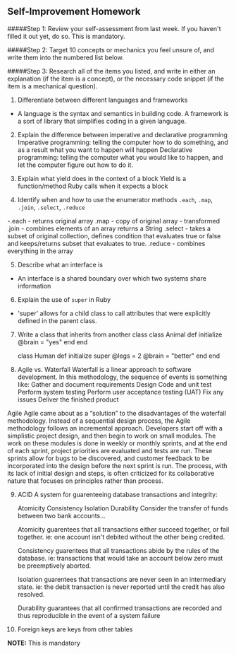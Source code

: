 ## Self-Improvement Homework

#####Step 1:
Review your self-assessment from last week. If you haven't filled it out yet, do so. This is mandatory.

#####Step 2:
Target 10 concepts or mechanics you feel unsure of, and write them into the numbered list below.

#####Step 3:
Research all of the items you listed, and write in either an explanation (if the item is a concept), or the necessary code snippet (if the item is a mechanical question).


1. Differentiate between different languages and frameworks
  - A language is the syntax and semantics in building code. A framework is a sort of library that simplifies coding in a given language.

2. Explain the difference between imperative and declarative programming
  Imperative programming: telling the computer how to do something, and as a result what you want to happen will happen
  Declarative programming: telling the computer what you would like to happen, and let the computer figure out how to do it.

3. Explain what yield does in the context of a block
  Yield is a function/method Ruby calls when it expects a block

4. Identify when and how to use the enumerator methods `.each`, `.map`, `.join`, `.select`, `.reduce`

  -.each - returns original array
  .map  - copy of original array - transformed
  .join - combines elements of an array returns a String
  .select - takes a subset of original collection, defines condition that evaluates true or false and keeps/returns subset that evaluates to true.
  .reduce - combines everything in the array

5. Describe what an interface is
  - An interface is a shared boundary over which two systems share information

6. Explain the use of `super` in Ruby
  - 'super' allows for a child class to call attributes that were explicitly defined in the parent class.

7. Write a class that inherits from another class
    class Animal
      def initialize
        @brain = "yes"
      end
    end

    class Human
      def initialize
        super
        @legs = 2
        @brain = "better"
      end
    end

8. Agile vs. Waterfall
  Waterfall is a linear approach to software development. In this methodology, the sequence of events is something like:
    Gather and document requirements
    Design
    Code and unit test
    Perform system testing
    Perform user acceptance testing (UAT)
    Fix any issues
    Deliver the finished product

  Agile
    Agile came about as a “solution” to the disadvantages of the waterfall methodology. Instead of a sequential design process, the Agile methodology follows an incremental approach.
    Developers start off with a simplistic project design, and then begin to work on small modules. The work on these modules is done in weekly or monthly sprints, and at the end of each sprint, project priorities are evaluated and tests are run. These sprints allow for bugs to be discovered, and customer feedback to be incorporated into the design before the next sprint is run.
    The process, with its lack of initial design and steps, is often criticized for its collaborative nature that focuses on principles rather than process.

9.  ACID
    A system for guarenteeing database transactions and integrity:

    Atomicity
    Consistency
    Isolation
    Durability
    Consider the transfer of funds between two bank accounts…

    Atomicity guarentees that all transactions either succeed together, or fail together. ie: one account isn't debited without the other being credited.

    Consistency guarentees that all transactions abide by the rules of the database. ie: transactions that would take an account below zero must be preemptively aborted.

    Isolation guarentees that transactions are never seen in an intermediary state. ie: the debit transaction is never reported until the credit has also resolved.

    Durability guarantees that all confirmed transactions are recorded and thus reproducible in the event of a system failure


10. Foreign keys are keys from other tables


__NOTE:__ This is mandatory


